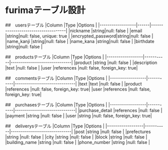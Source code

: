 # furimaテーブル設計

##　usersテーブル
|Column            |Type  |Options                             |
|------------------|------|------------------------------------|
|nickname          |string|null: false                         |
|email             |string|null: false, unique: true           |
|encrypted_password|string|null: false                         |
|name_kanji        |string|null: false                         |
|name_kana         |string|null: false                         |
|birthdate         |string|null: false                         |

##　productsテーブル
|Column            |Type       |Options                       |
|------------------|-----------|------------------------------|
|product           |string     |null: false                   |
|description       |text       |null: false                   |
|user              |references |null: false, foreign_key: true|

##　commentsテーブル 
|Column            |Type       |Options                       |
|------------------|-----------|------------------------------|
|text              |text       |null: false                   |
|product           |references |null: false, foreign_key: true|
|user              |references |null: false, foreign_key: true|

##　purchasesテーブル
|Column            |Type       |Options                       |
|------------------|-----------|------------------------------|
|purchase_detail   |references |null: false                   |
|payment           |string     |null: false                   |
|user              |string     |null: false, foreign_key: true|

##　deliverysテーブル
|Column            |Type       |Options                       |
|------------------|-----------|------------------------------|
|post              |string     |null: false                   |
|prefectures       |string     |null: false                   |
|city              |string     |null: false                   |
|block             |string     |null: false                   |
|building_name     |string     |null: false                   |
|phone_number      |string     |null: false                   |

